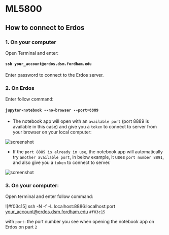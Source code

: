 # ML5800

## How to connect to Erdos

### 1. On your computer
Open Terminal and enter:

#### `ssh your_account@erdos.dsm.fordham.edu` 

Enter password to connect to the Erdos server.

### 2. On Erdos

Enter follow command:

#### `jupyter-notebook --no-browser --port=8889`


* The notebook app will open with an `available port` (port 8889 is available in this case) and give you a `token` to connect to server from your browser on your local computer:


![screenshot](https://github.com/tdoan5/ML5800/blob/master/port8889_snapshot.png)


* If the `port 8889 is already in use`, the notebook app will automatically try `another available port`, in below example, it uses `port number 8891`, and also give you a `token` to connect to server.


![screenshot](https://github.com/tdoan5/ML5800/blob/master/port8891_snapshot.png)

### 3. On your computer:

Open terminal and enter follow command:

![#f03c15] ssh -N -f -L localhost:8886:localhost:port your_account@erdos.dsm.fordham.edu `#f03c15`

with `port`: the port number you see when opening the notebook app on Erdos on part `2`
